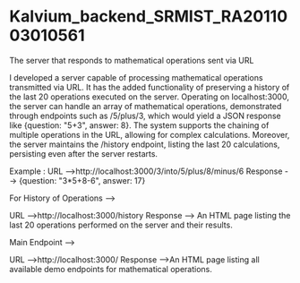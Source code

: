 # Kalvium_backend_SRMIST_RA2011003010561

The server that responds to mathematical operations sent via URL

I developed a server capable of processing mathematical operations transmitted via URL. 
It has the added functionality of preserving a history of the last 20 operations executed on the server.
Operating on localhost:3000, the server can handle an array of mathematical operations, demonstrated through endpoints such as /5/plus/3, 
which would yield a JSON response like {question: "5+3", answer: 8}. 
The system supports the chaining of multiple operations in the URL, allowing for complex calculations. 
Moreover, the server maintains the /history endpoint, listing the last 20 calculations, persisting even after the server restarts.

Example :
URL -->http://localhost:3000/3/into/5/plus/8/minus/6
Response --> {question: "3*5+8-6", answer: 17}


For History of Operations -->

URL -->http://localhost:3000/history
Response --> An HTML page listing the last 20 operations performed on the server and their results.


Main Endpoint -->

URL -->http://localhost:3000/
Response -->An HTML page listing all available demo endpoints for mathematical operations.
